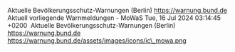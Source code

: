 Aktuelle Bevölkerungsschutz-Warnungen (Berlin) https://warnung.bund.de Aktuell vorliegende Warnmeldungen - MoWaS Tue, 16 Jul 2024 03:14:45 +0200 ![]() Aktuelle Bevölkerungsschutz-Warnungen (Berlin) https://warnung.bund.de https://warnung.bund.de/assets/images/icons/ic\_mowa.png
